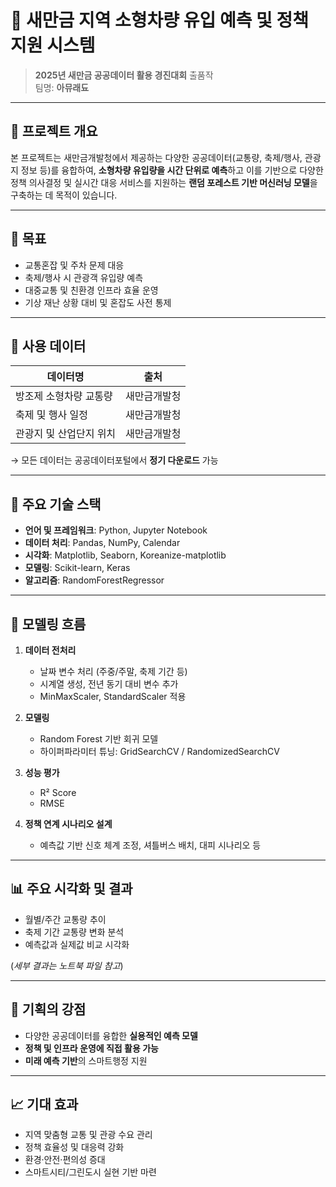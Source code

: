 # 🚗 새만금 지역 소형차량 유입 예측 및 정책 지원 시스템

> **2025년 새만금 공공데이터 활용 경진대회** 출품작  
> 팀명: **아뮤래됴**

---

## 📌 프로젝트 개요

본 프로젝트는 새만금개발청에서 제공하는 다양한 공공데이터(교통량, 축제/행사, 관광지 정보 등)를 융합하여, **소형차량 유입량을 시간 단위로 예측**하고 이를 기반으로 다양한 정책 의사결정 및 실시간 대응 서비스를 지원하는 **랜덤 포레스트 기반 머신러닝 모델**을 구축하는 데 목적이 있습니다.

---

## 🎯 목표

- 교통혼잡 및 주차 문제 대응
- 축제/행사 시 관광객 유입량 예측
- 대중교통 및 친환경 인프라 효율 운영
- 기상 재난 상황 대비 및 혼잡도 사전 통제

---

## 🧩 사용 데이터

| 데이터명 | 출처 |
|----------|------|
| 방조제 소형차량 교통량 | 새만금개발청 |
| 축제 및 행사 일정 | 새만금개발청 |
| 관광지 및 산업단지 위치 | 새만금개발청 |

→ 모든 데이터는 공공데이터포털에서 **정기 다운로드** 가능

---

## 🔧 주요 기술 스택

- **언어 및 프레임워크**: Python, Jupyter Notebook
- **데이터 처리**: Pandas, NumPy, Calendar
- **시각화**: Matplotlib, Seaborn, Koreanize-matplotlib
- **모델링**: Scikit-learn, Keras
- **알고리즘**: RandomForestRegressor

---

## 🧪 모델링 흐름

1. **데이터 전처리**
   - 날짜 변수 처리 (주중/주말, 축제 기간 등)
   - 시계열 생성, 전년 동기 대비 변수 추가
   - MinMaxScaler, StandardScaler 적용

2. **모델링**
   - Random Forest 기반 회귀 모델
   - 하이퍼파라미터 튜닝: GridSearchCV / RandomizedSearchCV

3. **성능 평가**
   - R² Score
   - RMSE

4. **정책 연계 시나리오 설계**
   - 예측값 기반 신호 체계 조정, 셔틀버스 배치, 대피 시나리오 등

---

## 📊 주요 시각화 및 결과

- 월별/주간 교통량 추이
- 축제 기간 교통량 변화 분석
- 예측값과 실제값 비교 시각화

(*세부 결과는 노트북 파일 참고*)

---

## 🧠 기획의 강점

- 다양한 공공데이터를 융합한 **실용적인 예측 모델**
- **정책 및 인프라 운영에 직접 활용 가능**
- **미래 예측 기반**의 스마트행정 지원

---

## 📈 기대 효과

- 지역 맞춤형 교통 및 관광 수요 관리
- 정책 효율성 및 대응력 강화
- 환경·안전·편의성 증대
- 스마트시티/그린도시 실현 기반 마련
